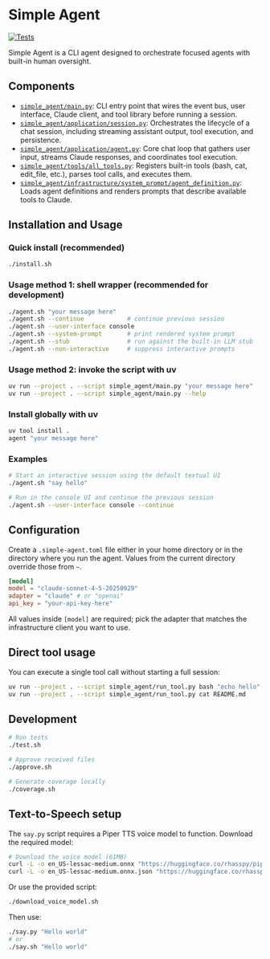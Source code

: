 # Simple Agent

[![Tests](https://github.com/gregorriegler/simple-agent/actions/workflows/tests.yml/badge.svg)](https://github.com/gregorriegler/simple-agent/actions/workflows/tests.yml)

Simple Agent is a CLI agent designed to orchestrate focused agents with built-in human oversight.

## Components

- [`simple_agent/main.py`](simple_agent/main.py): CLI entry point that wires the event bus, user interface, Claude client, and tool library before running a session.
- [`simple_agent/application/session.py`](simple_agent/application/session.py): Orchestrates the lifecycle of a chat session, including streaming assistant output, tool execution, and persistence.
- [`simple_agent/application/agent.py`](simple_agent/application/agent.py): Core chat loop that gathers user input, streams Claude responses, and coordinates tool execution.
- [`simple_agent/tools/all_tools.py`](simple_agent/tools/all_tools.py): Registers built-in tools (bash, cat, edit_file, etc.), parses tool calls, and executes them.
- [`simple_agent/infrastructure/system_prompt/agent_definition.py`](simple_agent/infrastructure/system_prompt/agent_definition.py): Loads agent definitions and renders prompts that describe available tools to Claude.

## Installation and Usage

### Quick install (recommended)
```bash
./install.sh
```

### Usage method 1: shell wrapper (recommended for development)
```bash
./agent.sh "your message here"
./agent.sh --continue            # continue previous session
./agent.sh --user-interface console
./agent.sh --system-prompt       # print rendered system prompt
./agent.sh --stub                # run against the built-in LLM stub
./agent.sh --non-interactive     # suppress interactive prompts
```

### Usage method 2: invoke the script with uv
```bash
uv run --project . --script simple_agent/main.py "your message here"
uv run --project . --script simple_agent/main.py --help
```

### Install globally with uv
```bash
uv tool install .
agent "your message here"
```

### Examples
```bash
# Start an interactive session using the default textual UI
./agent.sh "say hello"

# Run in the console UI and continue the previous session
./agent.sh --user-interface console --continue
```

## Configuration

Create a `.simple-agent.toml` file either in your home directory or in the directory where you run the agent. Values from the current directory override those from `~`.

```toml
[model]
model = "claude-sonnet-4-5-20250929"
adapter = "claude" # or "openai"
api_key = "your-api-key-here"
```

All values inside `[model]` are required; pick the adapter that matches the infrastructure client you want to use.

## Direct tool usage

You can execute a single tool call without starting a full session:

```bash
uv run --project . --script simple_agent/run_tool.py bash "echo hello"
uv run --project . --script simple_agent/run_tool.py cat README.md
```

## Development

```bash
# Run tests
./test.sh

# Approve received files
./approve.sh

# Generate coverage locally
./coverage.sh
```

## Text-to-Speech setup

The `say.py` script requires a Piper TTS voice model to function. Download the required model:

```bash
# Download the voice model (61MB)
curl -L -o en_US-lessac-medium.onnx "https://huggingface.co/rhasspy/piper-voices/resolve/v1.0.0/en/en_US/lessac/medium/en_US-lessac-medium.onnx"
curl -L -o en_US-lessac-medium.onnx.json "https://huggingface.co/rhasspy/piper-voices/resolve/v1.0.0/en/en_US/lessac/medium/en_US-lessac-medium.onnx.json"
```

Or use the provided script:
```bash
./download_voice_model.sh
```

Then use:
```bash
./say.py "Hello world"
# or
./say.sh "Hello world"
```

